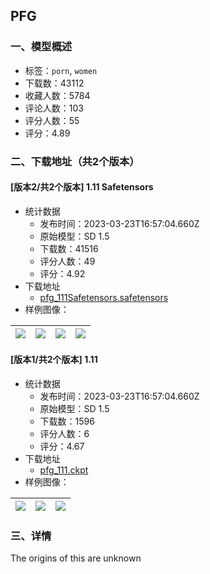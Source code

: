 ## PFG
### 一、模型概述

- 标签：`porn`, `women`
- 下载数：43112
- 收藏人数：5784
- 评论人数：103
- 评分人数：55
- 评分：4.89

### 二、下载地址（共2个版本）

#### [版本2/共2个版本] 1.11 Safetensors

- 统计数据
  - 发布时间：2023-03-23T16:57:04.660Z
  - 原始模型：SD 1.5
  - 下载数：41516
  - 评分人数：49
  - 评分：4.92
- 下载地址
  - [pfg_111Safetensors.safetensors](https://civitai.com/api/download/models/1316)
- 样例图像：

| <img src="https://image.civitai.com/xG1nkqKTMzGDvpLrqFT7WA/a1b244df-7189-43a8-03e5-c246db324b00/width=450/10821.jpeg" /> | <img src="https://image.civitai.com/xG1nkqKTMzGDvpLrqFT7WA/e06cc387-0bac-45f9-9d4f-d08abcab8f00/width=450/11169.jpeg" /> | <img src="https://image.civitai.com/xG1nkqKTMzGDvpLrqFT7WA/299b8a9a-762c-4b87-5292-4c481ecab300/width=450/10820.jpeg" /> | <img src="https://image.civitai.com/xG1nkqKTMzGDvpLrqFT7WA/405f02b1-6d88-49ae-f805-c6fa1aeedb00/width=450/11168.jpeg" /> |
| ---- | ---- | ---- | ---- |

#### [版本1/共2个版本] 1.11

- 统计数据
  - 发布时间：2023-03-23T16:57:04.660Z
  - 原始模型：SD 1.5
  - 下载数：1596
  - 评分人数：6
  - 评分：4.67
- 下载地址
  - [pfg_111.ckpt](https://civitai.com/api/download/models/1291)
- 样例图像：

| <img src="https://image.civitai.com/xG1nkqKTMzGDvpLrqFT7WA/03ec0a50-9a89-489a-10b6-51b2ad05ee00/width=450/10627.jpeg" /> | <img src="https://image.civitai.com/xG1nkqKTMzGDvpLrqFT7WA/62b42c98-f2cd-4c09-f9e6-0fb4813c8d00/width=450/10630.jpeg" /> | <img src="https://image.civitai.com/xG1nkqKTMzGDvpLrqFT7WA/ec476705-b2c6-4d92-7da8-950fc23bdf00/width=450/10628.jpeg" /> |
| ---- | ---- | ---- |


### 三、详情
<p>The origins of this are unknown</p>